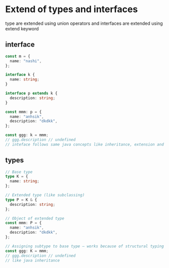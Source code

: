 # Extend of types and interfaces

type are extended using union operators and interfaces are extended using extend keyword

## interface

```typescript
const m = {
  name: "nashi",
};

interface k {
  name: string;
}

interface p extends k {
  description: string;
}

const mmm: p = {
  name: "anhsik",
  description: "dkdkk",
};

const ggg: k = mmm;
// ggg.description // undefined
// inteface follows same java concepts like inheritance, extension and interfaces
```

## types

```typescript
// Base type
type K = {
  name: string;
};

// Extended type (like subclassing)
type P = K & {
  description: string;
};

// Object of extended type
const mmm: P = {
  name: "anhsik",
  description: "dkdkk",
};

// Assigning subtype to base type — works because of structural typing
const ggg: K = mmm;
// ggg.description // undefined
// like java inheritance
```
